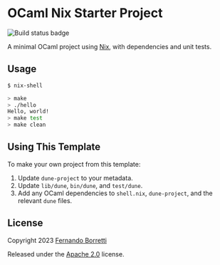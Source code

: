# OCaml Nix Starter Project

![Build status badge](https://github.com/eudoxia0/ocaml-nix-starter/actions/workflows/test.yaml/badge.svg)

A minimal OCaml project using [Nix][nix], with dependencies and unit tests.

[nix]: https://nixos.org/

## Usage

```bash
$ nix-shell

> make
> ./hello
Hello, world!
> make test
> make clean
```

## Using This Template

To make your own project from this template:

1. Update `dune-project` to your metadata.
1. Update `lib/dune`, `bin/dune`, and `test/dune`.
1. Add any OCaml dependencies to `shell.nix`, `dune-project`, and the relevant
   `dune` files.

## License

Copyright 2023 [Fernando Borretti](https://borretti.me/)

Released under the [Apache 2.0][license] license.

[license]: https://www.apache.org/licenses/LICENSE-2.0
